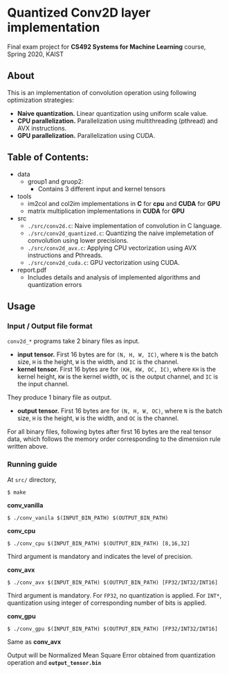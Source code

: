 # Quantized Conv2D layer implementation
Final exam project for __CS492 Systems for Machine Learning__ course, Spring 2020, KAIST

## About
This is an implementation of convolution operation using following optimization strategies:
- **Naive quantization.**
Linear quantization using uniform scale value.
- **CPU parallelization.**
Parallelization using multithreading (pthread) and AVX instructions.
- **GPU parallelization.**
Parallelization using CUDA.

## Table of Contents:
+ data
  - group1 and gruop2: 
      - Contains 3 different input and kernel tensors
+ tools
  - im2col and col2im implementations in __C__ for __cpu__ and __CUDA__ for __GPU__
  - matrix multiplication implementations in __CUDA__ for __GPU__
+ src
  - `./src/conv2d.c`: Naive implementation of convolution in C language.
  - `./src/conv2d_quantized.c`: Quantizing the naive implemetation of convolution using lower precisions.
  - `./src/conv2d_avx.c`: Applying CPU vectorization using AVX instructions and Pthreads.
  - `./src/conv2d_cuda.c`: GPU vectorization using CUDA.
+ report.pdf
  - Includes details and analysis of implemented algorithms and quantization errors
  
## Usage

### Input / Output file format
`conv2d_*` programs take 2 binary files as input.  
- **input tensor.** First 16 bytes are for `(N, H, W, IC)`, where `N` is the batch size, `H` is the height, `W` is the width, and `IC` is the channel.
- **kernel tensor.** First 16 bytes are for `(KH, KW, OC, IC)`, where `KH` is the kernel height, `KW` is the kernel width, `OC` is the output channel, and `IC` is the input channel.  

They produce 1 binary file as output.
- **output tensor.** First 16 bytes are for `(N, H, W, OC)`, where `N` is the batch size, `H` is the height, `W` is the width, and `OC` is the channel.

For all binary files, following bytes after first 16 bytes are the real tensor data, which follows the memory order corresponding to the dimension rule written above.

### Running guide 
At `src/` directory,
```
$ make
```

**conv_vanilla**
```
$ ./conv_vanila $(INPUT_BIN_PATH) $(OUTPUT_BIN_PATH)
```

**conv_cpu**
```
$ ./conv_cpu $(INPUT_BIN_PATH) $(OUTPUT_BIN_PATH) [8,16,32]
```
Third argument is mandatory and indicates the level of precision.

**conv_avx**
```
$ ./conv_avx $(INPUT_BIN_PATH) $(OUTPUT_BIN_PATH) [FP32/INT32/INT16]
```
Third argument is mandatory. For `FP32`, no quantization is applied. For `INT*`, quantization using integer of corresponding number of bits is applied.

**conv_gpu**
```
$ ./conv_gpu $(INPUT_BIN_PATH) $(OUTPUT_BIN_PATH) [FP32/INT32/INT16]
```
Same as **conv_avx**

Output will be Normalized Mean Square Error obtained from quantization operation and **`output_tensor.bin`**
